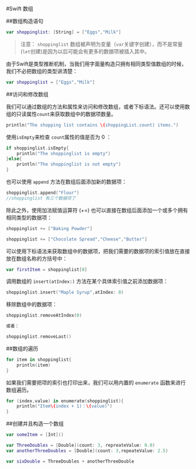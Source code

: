 #Swift 数组

##数组构造语句

```Swift
var shoppinglist: [String] = ["Eggs","Milk"]
```
>注意：
>`shoppinglist` 数组被声明为变量（`var`关键字创建），而不是常量(`let`创建)是因为以后可能会有更多的数据项被插入其中。


由于Swift是类型推断机制，当我们用字面量构造只拥有相同类型值数组的时候，我们不必把数组的类型讲清楚：

```Swift
var shoppinglist = ["Eggs","Milk"]
```

##访问和修改数组

我们可以通过数组的方法和属性来访问和修改数组，或者下标语法。还可以使用数组的只读属性`count`来获取数组中的数据项数量。

```Swift
println("The shopping list contains \(shoppingList.count) items.")
```

使用`isEmpty`来检查 `count`属性的值是否为 0 ：

```Swift
if shoppinglist.isEmpty{
	println("The shoppinglist is empty")
}else{
	println("The shoppinglist is not empty")
}
```

也可以使用 `append` 方法在数组后面添加新的数据项：

```Swift
shoppinglist.append("Flour")
//shoppinglist 有三个数据项了
```

除此之外，使用加法赋值运算符 (+=) 也可以直接在数组后面添加一个或多个拥有相同类型的数据项：

```Swift
shoppinglist += ["Baking Powder"]

shoppinglist += ["Chocolate Spread","Cheese","Butter"]
```

可以使用下标语法来获取数组中的数据项，把我们需要的数据项的索引值放在直接放在数组名称的方括号中：

```Swift
var firstItem = shoppinglist[0]
```
调用数组的 `insert(atIndex:)` 方法在某个具体索引值之前添加数据项：

```Swift
shoppinglist.insert("Maple Syrup",atIndex: 0)
```
移除数组中的数据项：

```Swift
shoppinglist.removeAtIndex(0)

或者：

shoppinglist.removeLast()
```

##数组的遍历

```Swift
for item in shoppinglist{
	println(item)
}
```
如果我们需要把项的索引也打印出来，我们可以用内置的 `enumerate` 函数来进行数组遍历。

```Swift
for (index,value) in enumerate(shoppinglist){
	println("Item\(index + 1)：\(value)")
}
```

##创建并且构造一个数组

```Swift
var someItem = [Int]()

var ThreeDoubles = [Double](count: 3, repreateValue: 0.0)
var anotherThreeDoubles = [Double](count: 3,repeateValue: 2.5)

var sixDouble = ThreeDoubles + anotherThreeDouble
```